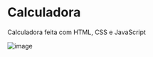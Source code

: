 # Calculadora
Calculadora feita com HTML, CSS e JavaScript

![image](https://user-images.githubusercontent.com/107079647/196541503-84a2dc4f-dd49-4fc5-8987-52c13a6d1483.png)
